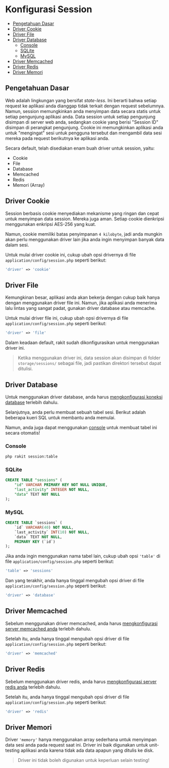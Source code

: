 # Konfigurasi Session

<!-- MarkdownTOC autolink="true" autoanchor="true" levels="2,3" bracket="round" lowercase="only_ascii" -->

- [Pengetahuan Dasar](#pengetahuan-dasar)
- [Driver Cookie](#driver-cookie)
- [Driver File](#driver-file)
- [Driver Database](#driver-database)
    - [Console](#console)
    - [SQLite](#sqlite)
    - [MySQL](#mysql)
- [Driver Memcached](#driver-memcached)
- [Driver Redis](#driver-redis)
- [Driver Memori](#driver-memori)

<!-- /MarkdownTOC -->


<a id="pengetahuan-dasar"></a>
## Pengetahuan Dasar

Web adalah lingkungan yang bersifat _state-less_. Ini berarti bahwa setiap request ke aplikasi anda dianggap tidak terkait dengan request sebelumnya. Namun, session memungkinkan anda menyimpan data secara statis untuk setiap pengunjung aplikasi anda. Data session untuk setiap pengunjung disimpan di server web anda, sedangkan cookie yang berisi "Session ID" disimpan di perangkat pengunjung. Cookie ini memungkinkan aplikasi anda untuk "mengingat" sesi untuk pengguna tersebut dan mengambil data sesi mereka pada request berikutnya ke aplikasi anda.

Secara default, telah disediakan enam buah driver untuk session, yaitu:

- Cookie
- File
- Database
- Memcached
- Redis
- Memori (Array)


<a id="driver-cookie"></a>
## Driver Cookie

Session berbasis cookie menyediakan mekanisme yang ringan dan cepat untuk menyimpan data session.
Mereka juga aman. Setiap cookie dienkripsi menggunakan enkripsi AES-256 yang kuat.

Namun, cookie memiliki batas penyimpanan `4 kilobyte`, jadi anda mungkin akan perlu menggunakan
driver lain jika anda ingin menyimpan banyak data dalam sesi.

Untuk mulai driver cookie ini, cukup ubah opsi drivernya di file `application/config/session.php` seperti berikut:

```php
'driver' => 'cookie'
```


<a id="driver-file"></a>
## Driver File

Kemungkinan besar, aplikasi anda akan bekerja dengan cukup baik hanya dengan menggunakan driver file ini.
Namun, jika aplikasi anda menerima lalu lintas yang sangat padat, gunakan driver database atau  memcache.

Untuk mulai driver file ini, cukup ubah opsi drivernya di file `application/config/session.php` seperti berikut:

```php
'driver' => 'file'
```

Dalam keadaan default, rakit sudah dikonfigurasikan untuk menggunakan driver ini.

>  Ketika menggunakan driver ini, data session akan disimpan di folder `storage/sessions/` sebagai file,
   jadi pastikan direktori tersebut dapat ditulisi.


<a id="driver-database"></a>
## Driver Database

Untuk menggunakan driver database, anda harus [mengkonfigurasi koneksi database](/docs/id/database/config) terlebih dahulu.

Selanjutnya, anda perlu membuat sebuah tabel sesi. Berikut adalah beberapa kueri SQL untuk membantu anda memulai.

Namun, anda juga dapat menggunakan [console](/docs/id/console) untuk membuat tabel ini secara otomatis!


<a id="console"></a>
### Console

```bash
php rakit session:table
```


<a id="sqlite"></a>
### SQLite

```sql
CREATE TABLE "sessions" (
    "id" VARCHAR PRIMARY KEY NOT NULL UNIQUE,
    "last_activity" INTEGER NOT NULL,
    "data" TEXT NOT NULL
);
```


<a id="mysql"></a>
### MySQL
```sql
CREATE TABLE `sessions` (
    `id` VARCHAR(40) NOT NULL,
    `last_activity` INT(10) NOT NULL,
    `data` TEXT NOT NULL,
    PRIMARY KEY (`id`)
);
```

Jika anda ingin menggunakan nama tabel lain, cukup ubah opsi `'table'` di
file `application/config/session.php` seperti berikut:

```php
'table' => 'sessions'
```

Dan yang terakhir, anda hanya tinggal mengubah opsi driver di file `application/config/session.php` seperti berikut:

```php
'driver' => 'database'
```


<a id="driver-memcached"></a>
## Driver Memcached

Sebelum menggunakan driver memcached, anda harus [mengkonfigurasi server memcached anda](https://github.com/memcached/memcached/wiki/ConfiguringServer) terlebih dahulu.

Setelah itu, anda hanya tinggal mengubah opsi driver di file `application/config/session.php` seperti berikut:

```php
'driver' => 'memcached'
```


<a id="driver-redis"></a>
## Driver Redis

Sebelum menggunakan driver redis, anda harus [mengkonfigurasi server redis anda](/docs/database/redis#config) terlebih dahulu.

Setelah itu, anda hanya tinggal mengubah opsi driver di file `application/config/session.php` seperti berikut:

```php
'driver' => 'redis'
```


<a id="driver-memori"></a>
## Driver Memori

Driver `'memory'` hanya menggunakan array sederhana untuk menyimpan data sesi anda pada request saat ini.
Driver ini baik digunakan untuk unit-testing aplikasi anda karena tidak ada data apapun yang ditulis ke disk.

>  Driver ini tidak boleh digunakan untuk keperluan selain testing!

